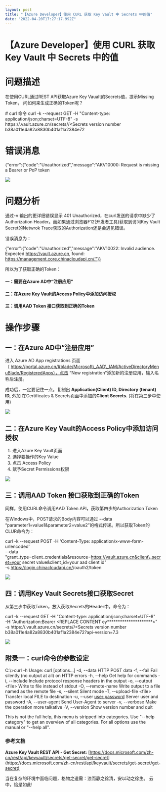 ```yaml
---
layout: post
title: "【Azure Developer】使用 CURL 获取 Key Vault 中 Secrets 中的值"
date: "2022-04-20T17:27:17.992Z"
---
```

【Azure Developer】使用 CURL 获取 Key Vault 中 Secrets 中的值
===================================================

问题描述
====

在使用CURL通过REST API获取Azure Key Vaualt的Secrets值，提示Missing Token， 问如何来生成正确的Token呢？

\# curl 命令
curl \-k --request GET -H "Content-type: application/json;charset=UTF-8" -s https://<your key vault name>.vault.azure.cn/secrets/<secrets name >/<Secrets version number b38a011e4a82a8830b401af1a2384e72
# 错误消息
{"error":{"code":"Unauthorized","message":"AKV10000: Request is missing a Bearer or PoP token

![](https://img2022.cnblogs.com/blog/2127802/202204/2127802-20220420195526209-590721724.png)

问题分析
====

通过-v 输出的更详细错误显示 401 Unauthorized，在curl发送的请求中缺少了 Authorization Header。而如果通过浏览器F12(开发者工具)获取到访问Key Vault Secret的Netwrok Trace获取的Authorization还是会遇见错误。

错误消息为：

{"error":{"code":"Unauthorized","message":"AKV10022: Invalid audience. Expected https://vault.azure.cn, found: https://management.core.chinacloudapi.cn/."}}

所以为了获取正确的Token：

#### 一：需要在Azure AD中“注册应用” 

#### 二：在Azure Key Vault的Access Policy中添加访问授权

#### 三：调用AAD Token 接口获取到正确的Token

操作步骤
====

一：在Azure AD中“注册应用” 
-------------------

进入 Azure AD App registrations 页面（ https://portal.azure.cn/#blade/Microsoft\_AAD\_IAM/ActiveDirectoryMenuBlade/RegisteredApps），点击 “New registration”添加新的注册应用，输入名称后注册。

成功后，一定要记住一点。复制出 **Application(Client) ID, Directory (tenant) ID,** 外加 在Certificates & Secrets页面中添加的**Client Secrets.** (将在第三步中使用)

**![](https://img2022.cnblogs.com/blog/2127802/202204/2127802-20220420202523828-1878164329.png)**

二：在Azure Key Vault的Access Policy中添加访问授权
---------------------------------------

1.  进入Azure Key Vault页面
2.  选择要操作的Key Value
3.  点击 Access Policy
4.  赋予Secret Permissions权限

![](https://img2022.cnblogs.com/blog/2127802/202204/2127802-20220420203223248-1568429658.png)

三：调用AAD Token 接口获取到正确的Token
---------------------------

同样，使用CURL命令调用AAD Token API，获取第四步的Authorization Token

在Windows中，POST请求的Body内容可以通过 --data “parameter1=value1&parameter2=value2”的格式传递。所以获取Token的CLUR命令为：

curl -k --request POST -H 'Content-Type: application/x-www-form-urlencoded'    
\--data "grant\_type=client\_credentials&resource=https://vault.azure.cn&client\_secret=your secret value&client\_id=your aad client id"   
\-s https://login.chinacloudapi.cn/<your tenant id >/oauth2/token

![](https://img2022.cnblogs.com/blog/2127802/202204/2127802-20220420210458481-1970704628.png)

四：调用Key Vault Secrets接口获取Secret
-------------------------------

从第三步中获取Token，放入获取Secrets的Header中。命令为：

curl -k --request GET -H "Content-type: application/json;charset=UTF-8"   
\-H "Authorization:Bearer <REPLACE CONTENT ey\*\*\*\*\*\*\*\*\*\*\*\*\*\*\*\*\*\*\*\*\*>"   
\-s  https://<your key vault name>.vault.azure.cn/secrets/<secrets name >/<Secrets version number b38a011e4a82a8830b401af1a2384e72?api-version=7.3

![](https://img2022.cnblogs.com/blog/2127802/202204/2127802-20220420211154993-993865395.png)

附录一：curl命令的参数设定
---------------

C:\\>curl -h
Usage: curl \[options...\] <url>
 -d, --data <data>   HTTP POST data
 \-f, --fail          Fail silently (no output at all) on HTTP errors
 \-h, --help <category>  Get help for commands
 \-i, --include       Include protocol response headers in the output
 \-o, --output <file\>  Write to file instead of stdout
 \-O, --remote-name   Write output to a file named as the remote file
 -s, --silent        Silent mode
 \-T, --upload-file <file\>  Transfer local FILE to destination
 \-u, --user <user:password>  Server user and password
 \-A, --user-agent <name>  Send User-Agent <name> to server
 \-v, --verbose       Make the operation more talkative
 \-V, --version       Show version number and quit

This is not the full help, this menu is stripped into categories.
Use "\--help category" to get an overview of all categories.
For all options use the manual or "\--help all".

### 参考文档

**Azure Key Vault REST API - Get Secret:** [https://docs.microsoft.com/zh-cn/rest/api/keyvault/secrets/get-secret/get-secret](https://docs.microsoft.com/zh-cn/rest/api/keyvault/secrets/get-secret/get-secret)

当在复杂的环境中面临问题，格物之道需：浊而静之徐清，安以动之徐生。 云中，恰是如此!